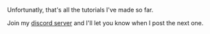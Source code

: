 Unfortunatly, that's all the tutorials I've made so far. 

Join my [discord server](https://discord.gg/VbZVnRd) and I'll let you know when I post the next one.